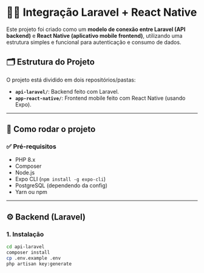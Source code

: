 # 📱🔗 Integração Laravel + React Native

Este projeto foi criado como um **modelo de conexão entre Laravel (API backend)** e **React Native (aplicativo mobile frontend)**, utilizando uma estrutura simples e funcional para autenticação e consumo de dados.

## 🗂 Estrutura do Projeto

O projeto está dividido em dois repositórios/pastas:

- **`api-laravel/`**: Backend feito com Laravel.
- **`app-react-native/`**: Frontend mobile feito com React Native (usando Expo).

---

## 🚀 Como rodar o projeto

### ✅ Pré-requisitos

- PHP 8.x
- Composer
- Node.js
- Expo CLI (`npm install -g expo-cli`)
- PostgreSQL (dependendo da config)
- Yarn ou npm

---

## ⚙️ Backend (Laravel)

### 1. Instalação

```bash
cd api-laravel
composer install
cp .env.example .env
php artisan key:generate
